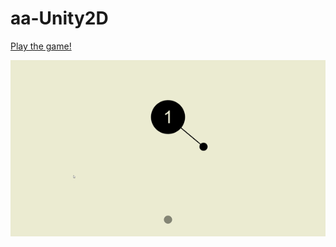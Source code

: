 # aa-Unity2D

[Play the game!](https://justpanthering.github.io/aa-Unity2D/)

![alt text](https://github.com/justpanthering/aa-Unity2D/blob/master/Tut3%20-%20aa/Gameplay.gif)
